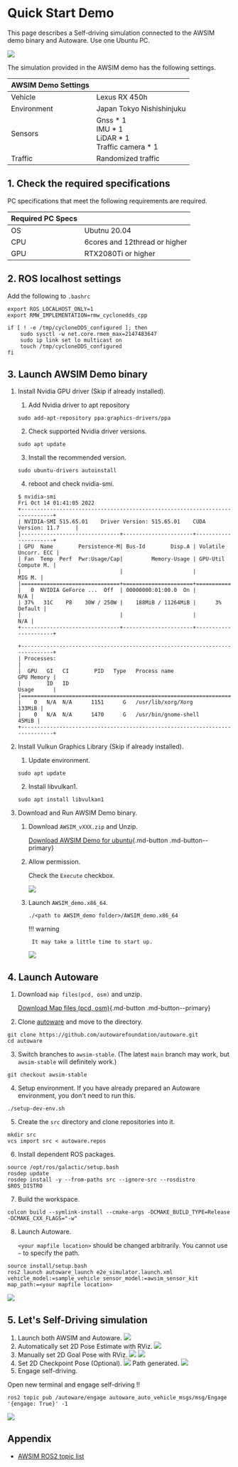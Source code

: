 # Quick Start Demo

This page describes a Self-driving simulation connected to the AWSIM demo binary and Autoware. Use one Ubuntu PC.

![](Image_top.png)

The simulation provided in the AWSIM demo has the following settings.

|AWSIM Demo Settings||
|:--|:--|
|Vehicle|Lexus RX 450h|
|Environment|Japan Tokyo Nishishinjuku|
|Sensors|Gnss * 1<br> IMU * 1<br> LiDAR * 1<br> Traffic camera * 1|
|Traffic|Randomized traffic|


## 1. Check the required specifications
PC specifications that meet the following requirements are required.

|Required PC Specs||
|:--|:--|
|OS|Ubutnu 20.04|
|CPU|6cores and 12thread or higher|
|GPU|RTX2080Ti or higher|


## 2. ROS localhost settings
    
Add the following to `.bashrc`
```
export ROS_LOCALHOST_ONLY=1
export RMW_IMPLEMENTATION=rmw_cyclonedds_cpp

if [ ! -e /tmp/cycloneDDS_configured ]; then
	sudo sysctl -w net.core.rmem_max=2147483647
	sudo ip link set lo multicast on
	touch /tmp/cycloneDDS_configured
fi
```

## 3. Launch AWSIM Demo binary

1. Install Nvidia GPU driver (Skip if already installed).
    1. Add Nvidia driver to apt repository
    ```
    sudo add-apt-repository ppa:graphics-drivers/ppa
    ```
    2. Check supported Nvidia driver versions.
    ```
    sudo apt update
    ```
    3. Install the recommended version.
    ```
    sudo ubuntu-drivers autoinstall
    ```
    4. reboot and check nvidia-smi.
    ```
    $ nvidia-smi 
    Fri Oct 14 01:41:05 2022       
    +-----------------------------------------------------------------------------+
    | NVIDIA-SMI 515.65.01    Driver Version: 515.65.01    CUDA Version: 11.7     |
    |-------------------------------+----------------------+----------------------+
    | GPU  Name        Persistence-M| Bus-Id        Disp.A | Volatile Uncorr. ECC |
    | Fan  Temp  Perf  Pwr:Usage/Cap|         Memory-Usage | GPU-Util  Compute M. |
    |                               |                      |               MIG M. |
    |===============================+======================+======================|
    |   0  NVIDIA GeForce ...  Off  | 00000000:01:00.0  On |                  N/A |
    | 37%   31C    P8    30W / 250W |    188MiB / 11264MiB |      3%      Default |
    |                               |                      |                  N/A |
    +-------------------------------+----------------------+----------------------+

    +-----------------------------------------------------------------------------+
    | Processes:                                                                  |
    |  GPU   GI   CI        PID   Type   Process name                  GPU Memory |
    |        ID   ID                                                   Usage      |
    |=============================================================================|
    |    0   N/A  N/A      1151      G   /usr/lib/xorg/Xorg                133MiB |
    |    0   N/A  N/A      1470      G   /usr/bin/gnome-shell               45MiB |
    +-----------------------------------------------------------------------------+
    ```

2. Install Vulkun Graphics Library (Skip if already installed).
    1. Update environment.
    ```
    sudo apt update
    ```
    2. Install libvulkan1.
    ```
    sudo apt install libvulkan1
    ```

3. Download and Run AWSIM Demo binary.
    1. Download `AWSIM_vXXX.zip` and Unzip.

        [Download AWSIM Demo for ubuntu](https://github.com/tier4/AWSIM/releases/download/v1.0.0/AWSIM_v1.0.0.zip){.md-button .md-button--primary}
    
    2. Allow permission.

        Check the `Execute` checkbox.

        ![](Image_1.png)

    3. Launch `AWSIM_demo.x86_64`.
        ```
        ./<path to AWSIM_demo folder>/AWSIM_demo.x86_64
        ``` 
        
        !!! warning
        
            It may take a little time to start up.
        ![](Image_0.png)

## 4. Launch Autoware

1. Download `map files(pcd, osm)` and unzip.

    [Download Map files (pcd, osm)](https://github.com/tier4/AWSIM/releases/download/v1.0.0/nishishinjuku_autoware_map.zip){.md-button .md-button--primary}

2. Clone [autoware](https://github.com/autowarefoundation/autoware) and move to the directory.
```
git clone https://github.com/autowarefoundation/autoware.git
cd autoware
```
3. Switch branches to `awsim-stable`. (The latest `main` branch may work, but `awsim-stable` will definitely work.)
```
git checkout awsim-stable
```
4. Setup environment. If you have already prepared an Autoware environment, you don't need to run this.
```
./setup-dev-env.sh
```
5. Create the `src` directory and clone repositories into it.
```
mkdir src
vcs import src < autoware.repos
```
6. Install dependent ROS packages.
```
source /opt/ros/galactic/setup.bash
rosdep update
rosdep install -y --from-paths src --ignore-src --rosdistro $ROS_DISTRO
```
7. Build the workspace.
```
colcon build --symlink-install --cmake-args -DCMAKE_BUILD_TYPE=Release -DCMAKE_CXX_FLAGS="-w"
```
8. Launch Autoware.
    
    `<your mapfile location>` should be changed arbitrarily. You cannot use `~` to specify the path.
```
source install/setup.bash
ros2 launch autoware_launch e2e_simulator.launch.xml vehicle_model:=sample_vehicle sensor_model:=awsim_sensor_kit map_path:=<your mapfile location>
```
![](Image_2.png)

## 5. Let's Self-Driving simulation
1. Launch both AWSIM and Autoware.
![](Image_top.png)
2. Automatically set 2D Pose Estimate with RViz.
![](Image_Initial.png)
3. Manually set 2D Goal Pose with RViz.
![](Image_goal_0.png)
![](Image_goal_1.png)
4. Set 2D Checkpoint Pose (Optional).
![](Image_checkpoint_0.png)
Path generated.
![](Image_path.png)
5. Engage self-driving.

Open new terminal and engage self-driving !!

```
ros2 topic pub /autoware/engage autoware_auto_vehicle_msgs/msg/Engage '{engage: True}' -1
```
![](Image_running.png)

## Appendix
- [AWSIM ROS2 topic list](../../Components/ROS2/ROS2TopicList/index.md)

